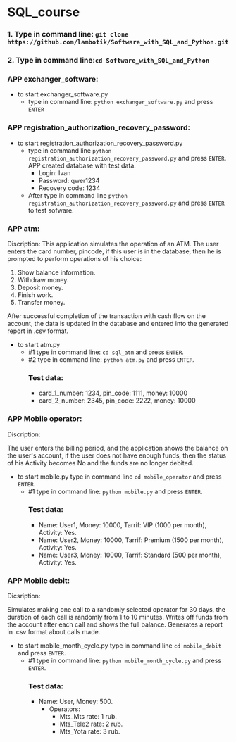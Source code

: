 # SQL_course
### 1. Type in command line: ```git clone https://github.com/lambotik/Software_with_SQL_and_Python.git```
### 2. Type in command line:```cd Software_with_SQL_and_Python```
### APP exchanger_software:
- to start exchanger_software.py
    - type in command line: ```python exchanger_software.py``` and press ```ENTER```
      
### APP registration_authorization_recovery_password:
- to start registration_authorization_recovery_password.py
  - type in command line ```python registration_authorization_recovery_password.py``` and press ```ENTER```.
    APP created database with test data:
    - Login: Ivan
    - Password: qwer1234
    - Recovery code: 1234
   - After type in command line ```python registration_authorization_recovery_password.py``` and press ```ENTER``` to test sofware.
     
### APP atm:
Discription:
This application simulates the operation of an ATM. The user enters the card number, pincode, if this user is in the database, then he is prompted to perform operations of his choice:
1. Show balance information.
2. Withdraw money.
3. Deposit money.
4. Finish work.
5. Transfer money.
   
After successful completion of the transaction with cash flow on the account, the data is updated in the database and entered into the generated report in .csv format.

- to start atm.py
   - #1 type in command line: ```cd sql_atm``` and press ```ENTER```.
   - #2 type in command line: ```python atm.py``` and press ```ENTER```.
     ### Test data:
     - card_1_number: 1234, pin_code: 1111, money: 10000
     - card_2_number: 2345, pin_code: 2222, money: 10000
       
### APP Mobile operator:
Discription:

The user enters the billing period, and the application shows the balance on the user's account, if the user does not have enough funds, then the status of his Activity becomes No and the funds are no longer debited.

- to start mobile.py type in command line ```cd mobile_operator``` and press ```ENTER```.
  - #1 type in command line: ```python mobile.py``` and press ```ENTER```.
    ### Test data:
      - Name: User1, Money: 10000, Tarrif: VIP (1000 per month), Activity: Yes.
      - Name: User2, Money: 10000, Tarrif: Premium (1500 per month), Activity: Yes.
      - Name: User3, Money: 10000, Tarrif: Standard (500 per month), Activity: Yes.
        
### APP Mobile debit:
Dicsription:

Simulates making one call to a randomly selected operator for 30 days, the duration of each call is randomly from 1 to 10 minutes. Writes off funds from the account after each call and shows the full balance.
Generates a report in .csv format about calls made.
    
- to start mobile_month_cycle.py type in command line ```cd mobile_debit``` and press ```ENTER```.
  - #1 type in command line: ```python mobile_month_cycle.py``` and press ```ENTER```.
    ### Test data:
    - Name: User, Money: 500.
      - Operators:
          - Mts_Mts rate: 1 rub.
          - Mts_Tele2 rate: 2 rub.
          - Mts_Yota rate: 3 rub.

  
